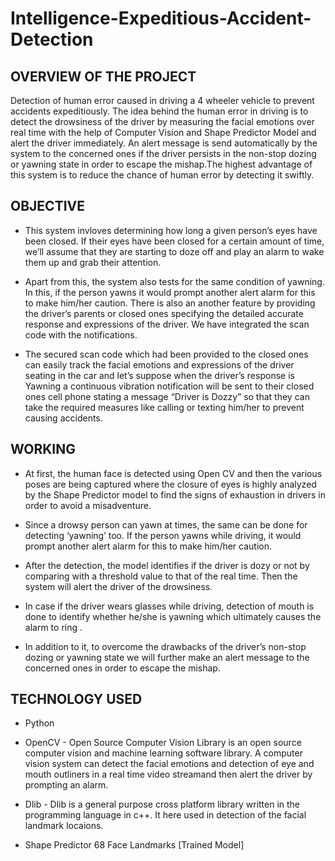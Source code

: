 # Intelligence-Expeditious-Accident-Detection


OVERVIEW OF THE PROJECT
-----------------------
Detection of human error caused in driving a 4 wheeler vehicle to prevent accidents expeditiously. The idea behind the human error in driving is to detect the drowsiness of the driver by measuring the facial emotions over real time with the help of Computer Vision and Shape Predictor Model and alert the driver immediately. An alert message is send automatically by the system to the concerned ones if the driver persists in the non-stop dozing or yawning state in order to escape the mishap.The highest advantage of this system is to reduce the chance of human error by detecting it swiftly.

OBJECTIVE
---------
* This system invloves determining how long a given person’s eyes have been closed. If their eyes have been closed for a certain amount of time, we’ll assume that they are starting to doze off and play an alarm to wake them up and grab their attention.

* Apart from this, the system also tests for the same condition of yawning. In this, if the person yawns it would prompt another alert alarm for this to make him/her caution. There is also an another feature by providing the driver’s parents or closed ones specifying the detailed accurate response and expressions of the driver. We have integrated the scan code with the notifications.

* The secured scan code which had been provided to the closed ones can easily track the facial emotions and expressions of the driver seating in the car and let’s suppose when the driver’s response is Yawning a continuous vibration notification will be sent to their closed ones cell phone stating a message “Driver is Dozzy” so that they can take the required measures like calling or texting him/her to prevent causing accidents.

WORKING
-------
* At first, the human face is detected using Open CV and then the various poses are being captured where the closure of eyes is highly analyzed by the Shape Predictor model to find the signs of exhaustion in drivers in order to avoid a misadventure.

* Since a drowsy person can yawn at times, the same can be done for detecting ‘yawning’ too. If the person yawns while driving, it would prompt another alert alarm for this to make him/her caution. 

* After the detection, the model identifies if the driver is dozy or not by comparing with a threshold value to that of the real time. Then the system will alert the driver of the drowsiness.

* In case if the driver wears glasses while driving, detection of mouth is done to identify whether he/she is yawning which ultimately causes the alarm to ring .

* In addition to it, to overcome the drawbacks of the driver’s non-stop dozing or yawning state we will further make an alert message to the concerned ones in order to    escape the mishap.

TECHNOLOGY USED
---------------
* Python

* OpenCV - Open Source Computer Vision Library is an open source computer vision and machine learning software library. A computer vision system can detect the facial 
emotions and detection of eye and mouth outliners in a real time video streamand then alert the driver by prompting an alarm.

* Dlib - Dlib is a general purpose cross platform library written in the programming language in c++. It here used in detection of the facial landmark locaions.

* Shape Predictor 68 Face Landmarks [Trained Model]

